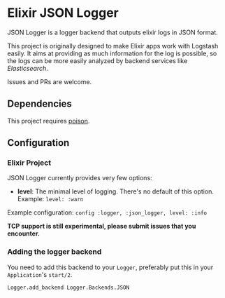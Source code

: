Elixir JSON Logger
==================

JSON Logger is a logger backend that outputs elixir logs in JSON format.

This project is originally designed to make Elixir apps work with Logstash easily. It aims at providing as much information for the log is possible, so the logs can be more easily analyzed by backend services like _Elasticsearch_.

Issues and PRs are welcome.

## Dependencies

This project requires [poison](https://hex.pm/packages/poison).

## Configuration

### Elixir Project

JSON Logger currently provides very few options:

* __level__: The minimal level of logging. There's no default of this option. Example: `level: :warn`

Example configuration: `config :logger, :json_logger, level: :info`

**TCP support is still experimental, please submit issues that you encounter.**

### Adding the logger backend

You need to add this backend to your `Logger`, preferably put this in your `Application`'s `start/2`.

```
Logger.add_backend Logger.Backends.JSON
```
